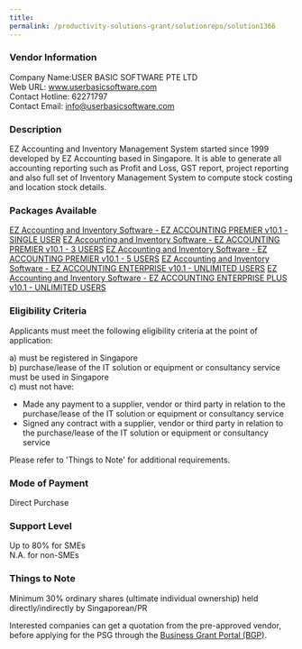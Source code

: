 ```yaml
---
title: 
permalink: /productivity-solutions-grant/solutionrepo/solution1366
---
```


### Vendor Information
Company Name:USER BASIC SOFTWARE PTE LTD <br>Web URL: www.userbasicsoftware.com <br>Contact Hotline: 62271797 <br>Contact Email: info@userbasicsoftware.com <br>

### Description

EZ Accounting and Inventory Management System started since 1999 developed by EZ Accounting based in Singapore. It is able to generate all accounting reporting such as Profit and Loss, GST report, project reporting and also full set of Inventory Management System to compute stock costing and location stock details.

### Packages Available

<a href='https://www.gobusiness.gov.sg/images/psg/Desensitised_User_Basic_Software_20200500_Annex_3_Part_1.pdf' target='_blank'>EZ Accounting and Inventory Software - EZ ACCOUNTING PREMIER v10.1 - SINGLE USER</a>
<a href='https://www.gobusiness.gov.sg/images/psg/Desensitised_User_Basic_Software_20200500_Annex_3_Part_2.pdf' target='_blank'>EZ Accounting and Inventory Software - EZ ACCOUNTING PREMIER v10.1 - 3 USERS</a>
<a href='https://www.gobusiness.gov.sg/images/psg/Desensitised_User_Basic_Software_20200500_Annex_3_Part_3.pdf' target='_blank'>EZ Accounting and Inventory Software - EZ ACCOUNTING PREMIER v10.1 - 5 USERS</a>
<a href='https://www.gobusiness.gov.sg/images/psg/Desensitised_User_Basic_Software_20200500_Annex_3_Part_4.pdf' target='_blank'>EZ Accounting and Inventory Software - EZ ACCOUNTING ENTERPRISE v10.1 - UNLIMITED USERS</a>
<a href='https://www.gobusiness.gov.sg/images/psg/Desensitised_User_Basic_Software_20200500_Annex_3_Part_5.pdf' target='_blank'>EZ Accounting and Inventory Software - EZ ACCOUNTING ENTERPRISE PLUS v10.1 - UNLIMITED USERS</a>

### Eligibility Criteria

Applicants must meet the following eligibility criteria at the point of application:

a) must be registered in Singapore <br>
b) purchase/lease of the IT solution or equipment or consultancy service must be used in Singapore <br>
c) must not have:
- Made any payment to a supplier, vendor or third party in relation to the purchase/lease of the IT solution or equipment or consultancy service
- Signed any contract with a supplier, vendor or third party in relation to the purchase/lease of the IT solution or equipment or consultancy service

Please refer to 'Things to Note' for additional requirements.

### Mode of Payment
Direct Purchase

### Support Level
Up to 80% for SMEs <br>
N.A. for non-SMEs

### Things to Note
Minimum 30% ordinary shares (ultimate individual ownership) held directly/indirectly by Singaporean/PR

Interested companies can get a quotation from the pre-approved vendor, before applying for the PSG through the <a target='_blank' href='https://www.businessgrants.gov.sg/'>Business Grant Portal (BGP)</a>.
